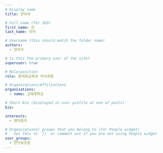 ```yaml
---
# Display name
title: 안이삭

# Full name (for SEO)
first_name: 안
last_name: 이삭

# Username (this should match the folder name)
authors:
  - 안이삭

# Is this the primary user of the site?
superuser: true

# Role/position
role: 정치외교학과 석사과정

# Organizations/Affiliations
organizations:
  - name: 고려대학교

# Short bio (displayed in user profile at end of posts)
bio:

interests:
  - 젠더정치

# Organizational groups that you belong to (for People widget)
#   Set this to `[]` or comment out if you are not using People widget.
user_groups:
  - 연구보조원
---
```


